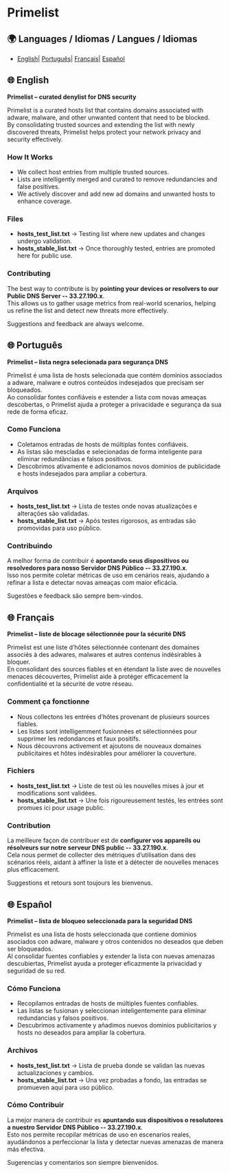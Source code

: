 # Primelist 

## 🌍 Languages / Idiomas / Langues / Idiomas  
- [English](#-english)| [Português](#-português)| [Français](#-français)| [Español](#-español) 

## 🌐 English  
**Primelist – curated denylist for DNS security**

Primelist is a curated hosts list that contains domains associated with adware, malware, and other unwanted content that need to be blocked.  
By consolidating trusted sources and extending the list with newly discovered threats, Primelist helps protect your network privacy and security effectively.

### How It Works  
- We collect host entries from multiple trusted sources.  
- Lists are intelligently merged and curated to remove redundancies and false positives.  
- We actively discover and add new ad domains and unwanted hosts to enhance coverage.

### Files  
- **hosts_test_list.txt** → Testing list where new updates and changes undergo validation.  
- **hosts_stable_list.txt** → Once thoroughly tested, entries are promoted here for public use.

### Contributing  
The best way to contribute is by **pointing your devices or resolvers to our Public DNS Server -- 33.27.190.x**.  
This allows us to gather usage metrics from real-world scenarios, helping us refine the list and detect new threats more effectively.

Suggestions and feedback are always welcome.


## 🌐 Português  
**Primelist – lista negra selecionada para segurança DNS**

Primelist é uma lista de hosts selecionada que contém domínios associados a adware, malware e outros conteúdos indesejados que precisam ser bloqueados.  
Ao consolidar fontes confiáveis e estender a lista com novas ameaças descobertas, o Primelist ajuda a proteger a privacidade e segurança da sua rede de forma eficaz.

### Como Funciona  
- Coletamos entradas de hosts de múltiplas fontes confiáveis.  
- As listas são mescladas e selecionadas de forma inteligente para eliminar redundâncias e falsos positivos.  
- Descobrimos ativamente e adicionamos novos domínios de publicidade e hosts indesejados para ampliar a cobertura.

### Arquivos  
- **hosts_test_list.txt** → Lista de testes onde novas atualizações e alterações são validadas.  
- **hosts_stable_list.txt** → Após testes rigorosos, as entradas são promovidas para uso público.

### Contribuindo  
A melhor forma de contribuir é **apontando seus dispositivos ou resolvedores para nosso Servidor DNS Público -- 33.27.190.x**.  
Isso nos permite coletar métricas de uso em cenários reais, ajudando a refinar a lista e detectar novas ameaças com maior eficácia.

Sugestões e feedback são sempre bem-vindos.



## 🌐 Français  
**Primelist – liste de blocage sélectionnée pour la sécurité DNS**

Primelist est une liste d’hôtes sélectionnée contenant des domaines associés à des adwares, malwares et autres contenus indésirables à bloquer.  
En consolidant des sources fiables et en étendant la liste avec de nouvelles menaces découvertes, Primelist aide à protéger efficacement la confidentialité et la sécurité de votre réseau.

### Comment ça fonctionne  
- Nous collectons les entrées d’hôtes provenant de plusieurs sources fiables.  
- Les listes sont intelligemment fusionnées et sélectionnées pour supprimer les redondances et faux positifs.  
- Nous découvrons activement et ajoutons de nouveaux domaines publicitaires et hôtes indésirables pour améliorer la couverture.

### Fichiers  
- **hosts_test_list.txt** → Liste de test où les nouvelles mises à jour et modifications sont validées.  
- **hosts_stable_list.txt** → Une fois rigoureusement testés, les entrées sont promues ici pour usage public.

### Contribution  
La meilleure façon de contribuer est de **configurer vos appareils ou résolveurs sur notre serveur DNS public -- 33.27.190.x**.  
Cela nous permet de collecter des métriques d’utilisation dans des scénarios réels, aidant à affiner la liste et à détecter de nouvelles menaces plus efficacement.

Suggestions et retours sont toujours les bienvenus.



## 🌐 Español  
**Primelist – lista de bloqueo seleccionada para la seguridad DNS**

Primelist es una lista de hosts seleccionada que contiene dominios asociados con adware, malware y otros contenidos no deseados que deben ser bloqueados.  
Al consolidar fuentes confiables y extender la lista con nuevas amenazas descubiertas, Primelist ayuda a proteger eficazmente la privacidad y seguridad de su red.

### Cómo Funciona  
- Recopilamos entradas de hosts de múltiples fuentes confiables.  
- Las listas se fusionan y seleccionan inteligentemente para eliminar redundancias y falsos positivos.  
- Descubrimos activamente y añadimos nuevos dominios publicitarios y hosts no deseados para ampliar la cobertura.

### Archivos  
- **hosts_test_list.txt** → Lista de prueba donde se validan las nuevas actualizaciones y cambios.  
- **hosts_stable_list.txt** → Una vez probadas a fondo, las entradas se promueven aquí para uso público.

### Cómo Contribuir  
La mejor manera de contribuir es **apuntando sus dispositivos o resolutores a nuestro Servidor DNS Público -- 33.27.190.x**.  
Esto nos permite recopilar métricas de uso en escenarios reales, ayudándonos a perfeccionar la lista y detectar nuevas amenazas de manera más efectiva.

Sugerencias y comentarios son siempre bienvenidos.
